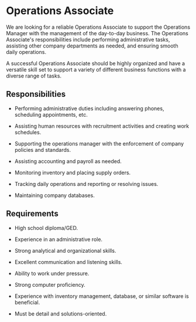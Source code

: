 # Operations Associate

We are looking for a reliable Operations Associate to support the Operations Manager with the management of the day-to-day business. The Operations Associate's responsibilities include performing administrative tasks, assisting other company departments as needed, and ensuring smooth daily operations.

A successful Operations Associate should be highly organized and have a versatile skill set to support a variety of different business functions with a diverse range of tasks.

## Responsibilities

* Performing administrative duties including answering phones, scheduling appointments, etc.

* Assisting human resources with recruitment activities and creating work schedules.

* Supporting the operations manager with the enforcement of company policies and standards.

* Assisting accounting and payroll as needed.

* Monitoring inventory and placing supply orders.

* Tracking daily operations and reporting or resolving issues.

* Maintaining company databases.

## Requirements

* High school diploma/GED.

* Experience in an administrative role.

* Strong analytical and organizational skills.

* Excellent communication and listening skills.

* Ability to work under pressure.

* Strong computer proficiency.

* Experience with inventory management, database, or similar software is beneficial.

* Must be detail and solutions-oriented.

